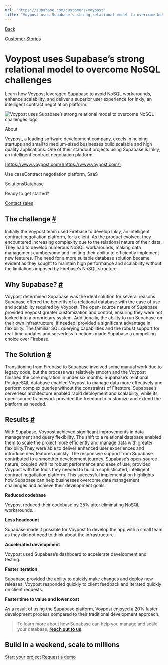 ```yaml
---
url: "https://supabase.com/customers/voypost"
title: "Voypost uses Supabase’s strong relational model to overcome NoSQL challenges"
---
```


[Back](https://supabase.com/customers)

[Customer Stories](https://supabase.com/customers)

# Voypost uses Supabase’s strong relational model to overcome NoSQL challenges

Learn how Voypost leveraged Supabase to avoid NoSQL workarounds, enhance scalability, and deliver a superior user experience for Inkly, an intelligent contract negotiation platform.

![Voypost uses Supabase’s strong relational model to overcome NoSQL challenges logo](https://supabase.com/_next/image?url=%2Fimages%2Fcustomers%2Flogos%2Fvoypost.png&w=3840&q=75&dpl=dpl_7FY8EmFQ6G3YqautJ4Fvh1viLnvu)

About

Voypost, a leading software development company, excels in helping startups and small to medium-sized businesses build scalable and high quality applications. One of their standout projects using Supabase is Inkly, an intelligent contract negotiation platform.

[https://www.voypost.com/](https://www.voypost.com/)

Use caseContract negotiation platform, SaaS

SolutionsDatabase

Ready to get started?

[Contact sales](https://supabase.com/contact/enterprise)

## The challenge [\#](https://supabase.com/customers/voypost\#the-challenge)

Initially the Voypost team used Firebase to develop Inkly, an intelligent contract
negotiation platform, for a client. As the product evolved, they encountered increasing
complexity due to the relational nature of their data. They had to develop numerous
NoSQL workarounds, making data management cumbersome and limiting their ability to efficiently
implement new features. The need for a more suitable database solution became evident as they
sought to maintain high performance and scalability without the limitations imposed by
Firebase’s NoSQL structure.

## Why Supabase? [\#](https://supabase.com/customers/voypost\#why-supabase)

Voypost determined Supabase was the ideal solution for several reasons. Supabase offered the
benefits of a relational database with the ease of use and scalability required by Voypost. The
open-source nature of Supabase provided Voypost greater customization and control, ensuring
they were not locked into a proprietary system. Additionally, the ability to run Supabase on
their own infrastructure, if needed, provided a significant advantage in flexibility. The
familiar SQL querying capabilities and the robust support for real-time updates and serverless
functions made Supabase a compelling choice over Firebase.

## The Solution [\#](https://supabase.com/customers/voypost\#the-solution)

Transitioning from Firebase to Supabase involved some manual work due to legacy code, but the
process was relatively smooth and the Voypost finished the core migration in under six months.
Supabase’s relational PostgreSQL database enabled Voypost to manage data more effectively and
perform complex queries without the constraints of Firestore. Supabase’s serverless architecture
enabled rapid deployment and scalability, while its open-source framework provided the freedom
to customize and extend the platform as needed.

## Results [\#](https://supabase.com/customers/voypost\#results)

With Supabase, Voypost achieved significant improvements in data management and query flexibility.
The shift to a relational database enabled them to scale the project more efficiently and manage
data with greater flexibility.They were able to deliver enhanced user experiences and introduce
new features quickly. The responsive support from Supabase contributed to a smoother development
journey. Supabase’s open-source nature, coupled with its robust performance and ease of use,
provided Voypost with the tools they needed to build a sophisticated, intelligent contract
negotiation platform. This successful implementation highlights how Supabase can help businesses
overcome data management challenges and achieve their development goals.

**Reduced codebase**

Voypost reduced their codebase by 25% after eliminating NoSQL workarounds.

**Less headcount**

Supabase made it possible for Voypost to develop the app with a small team as they did not need
to think about the infrastructure.

**Accelerated development**

Voypost used Supabase’s dashboard to accelerate development and testing.

**Faster iteration**

Supabase provided the ability to quickly make changes and deploy new releases. Voypost responded
quickly to client feedback and iterated quickly on client requests.

**Faster time to value and lower cost**

As a result of using the Supabase platform, Voypost enjoyed a 20% faster development process
compared to their traditional development approach.

> To learn more about how Supabase can help you manage and scale your database, **[reach out to us](https://forms.supabase.com/enterprise)**.

## Build in a weekend, scale to millions

[Start your project](https://supabase.com/dashboard) [Request a demo](https://supabase.com/contact/sales)